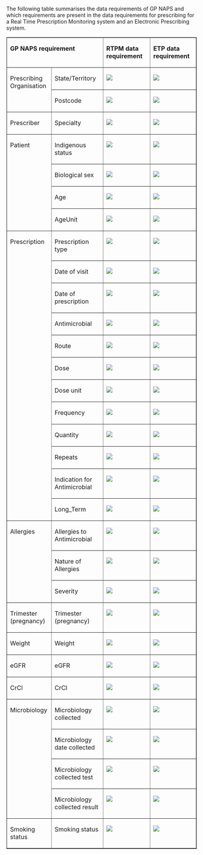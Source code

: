 The following table summarises the data requirements of GP NAPS and which requirements are present in the data requirements for prescribing for a Real Time Prescription Monitoring system and an Electronic Prescribing system.

<table border="1" cellspacing="0" cellpadding="0" width="609">
    <tbody>
        <tr>
            <td width="287" colspan="2" valign="top">
                <p>
                    <strong>GP NAPS requirement</strong>
                </p>
            </td>
            <td width="170" valign="top">
                <p>
                    <strong>RTPM data requirement</strong>
                </p>
            </td>
            <td width="151" valign="top">
                <p>
                    <strong>ETP data requirement</strong>
                </p>
            </td>
        </tr>
        <tr>
            <td width="113" rowspan="2" valign="top">
                <p>
                    Prescribing Organisation
                </p>
            </td>
            <td width="174" valign="top">
                <p>
                    State/Territory
                </p>
            </td>
            <td width="170" valign="top">
                <p>
                    <img src="https://hl7.org/fhir/R4/assets/images/tick.png"/>
                </p>
            </td>
            <td width="151" valign="top">
                <p>
                    <img src="https://hl7.org/fhir/R4/assets/images/cross.png"/>
                </p>
            </td>
        </tr>
        <tr>
            <td width="174" valign="top">
                <p>
                    Postcode
                </p>
            </td>
            <td width="170" valign="top">
                <p>
                    <img src="https://hl7.org/fhir/R4/assets/images/tick.png"/>
                </p>
            </td>
            <td width="151" valign="top">
                <p>
                    <img src="https://hl7.org/fhir/R4/assets/images/cross.png"/>
                </p>
            </td>
        </tr>
        <tr>
            <td width="113" valign="top">
                <p>
                    Prescriber
                </p>
            </td>
            <td width="174" valign="top">
                <p>
                    Specialty
                </p>
            </td>
            <td width="170" valign="top">
                <p>
                    <img src="https://hl7.org/fhir/R4/assets/images/tick.png"/>
                </p>
            </td>
            <td width="151" valign="top">
                <p>
                    <img src="https://hl7.org/fhir/R4/assets/images/cross.png"/>
                </p>
            </td>
        </tr>
        <tr>
            <td width="113" rowspan="4" valign="top">
                <p>
                    Patient
                </p>
            </td>
            <td width="174" valign="top">
                <p>
                    Indigenous status
                </p>
            </td>
            <td width="170" valign="top">
                <p>
                    <img src="https://hl7.org/fhir/R4/assets/images/cross.png"/>
                </p>
            </td>
            <td width="151" valign="top">
                <p>
                    <img src="https://hl7.org/fhir/R4/assets/images/cross.png"/>
                </p>
            </td>
        </tr>
        <tr>
            <td width="174" valign="top">
                <p>
                    Biological sex
                </p>
            </td>
            <td width="170" valign="top">
                <p>
                    <img src="https://hl7.org/fhir/R4/assets/images/tick.png"/>
                </p>
            </td>
            <td width="151" valign="top">
                <p>
                    <img src="https://hl7.org/fhir/R4/assets/images/tick.png"/>
                </p>
            </td>
        </tr>
        <tr>
            <td width="174" valign="top">
                <p>
                    Age
                </p>
            </td>
            <td width="170" valign="top">
                <p>
                    <img src="https://hl7.org/fhir/R4/assets/images/tick.png"/>
                </p>
            </td>
            <td width="151" valign="top">
                <p>
                    <img src="https://hl7.org/fhir/R4/assets/images/tick.png"/>
                </p>
            </td>
        </tr>
        <tr>
            <td width="174" valign="top">
                <p>
                    AgeUnit
                </p>
            </td>
            <td width="170" valign="top">
                <p>
                    <img src="https://hl7.org/fhir/R4/assets/images/tick.png"/>
                </p>
            </td>
            <td width="151" valign="top">
                <p>
                    <img src="https://hl7.org/fhir/R4/assets/images/tick.png"/>
                </p>
            </td>
        </tr>
        <tr>
            <td width="113" rowspan="12" valign="top">
                <p>
                    Prescription
                </p>
            </td>
            <td width="174" valign="top">
                <p>
                    Prescription type
                </p>
            </td>
            <td width="170" valign="top">
                <p>
                    <img src="https://hl7.org/fhir/R4/assets/images/cross.png"/>
                </p>
            </td>
            <td width="151" valign="top">
                <p>
                    <img src="https://hl7.org/fhir/R4/assets/images/cross.png"/>
                </p>
            </td>
        </tr>
        <tr>
            <td width="174" valign="top">
                <p>
                    Date of visit
                </p>
            </td>
            <td width="170" valign="top">
                <p>
                    <img src="https://hl7.org/fhir/R4/assets/images/cross.png"/>
                </p>
            </td>
            <td width="151" valign="top">
                <p>
                    <img src="https://hl7.org/fhir/R4/assets/images/cross.png"/>
                </p>
            </td>
        </tr>
        <tr>
            <td width="174" valign="top">
                <p>
                    Date of prescription
                </p>
            </td>
            <td width="170" valign="top">
                <p>
                    <img src="https://hl7.org/fhir/R4/assets/images/tick.png"/>
                </p>
            </td>
            <td width="151" valign="top">
                <p>
                    <img src="https://hl7.org/fhir/R4/assets/images/tick.png"/>
                </p>
            </td>
        </tr>
        <tr>
            <td width="174" valign="top">
                <p>
                    Antimicrobial
                </p>
            </td>
            <td width="170" valign="top">
                <p>
                    <img src="https://hl7.org/fhir/R4/assets/images/tick.png"/>
                </p>
            </td>
            <td width="151" valign="top">
                <p>
                    <img src="https://hl7.org/fhir/R4/assets/images/tick.png"/>
                </p>
            </td>
        </tr>
        <tr>
            <td width="174" valign="top">
                <p>
                    Route
                </p>
            </td>
            <td width="170" valign="top">
                <p>
                    <img src="https://hl7.org/fhir/R4/assets/images/tick.png"/>
                </p>
            </td>
            <td width="151" valign="top">
                <p>
                    <img src="https://hl7.org/fhir/R4/assets/images/tick.png"/>
                </p>
            </td>
        </tr>
        <tr>
            <td width="174" valign="top">
                <p>
                    Dose
                </p>
            </td>
            <td width="170" valign="top">
                <p>
                    <img src="https://hl7.org/fhir/R4/assets/images/tick.png"/>
                </p>
            </td>
            <td width="151" valign="top">
                <p>
                    <img src="https://hl7.org/fhir/R4/assets/images/tick.png"/>
                </p>
            </td>
        </tr>
        <tr>
            <td width="174" valign="top">
                <p>
                    Dose unit
                </p>
            </td>
            <td width="170" valign="top">
                <p>
                    <img src="https://hl7.org/fhir/R4/assets/images/tick.png"/>
                </p>
            </td>
            <td width="151" valign="top">
                <p>
                    <img src="https://hl7.org/fhir/R4/assets/images/tick.png"/>
                </p>
            </td>
        </tr>
        <tr>
            <td width="174" valign="top">
                <p>
                    Frequency
                </p>
            </td>
            <td width="170" valign="top">
                <p>
                    <img src="https://hl7.org/fhir/R4/assets/images/tick.png"/>
                </p>
            </td>
            <td width="151" valign="top">
                <p>
                    <img src="https://hl7.org/fhir/R4/assets/images/tick.png"/>
                </p>
            </td>
        </tr>
        <tr>
            <td width="174" valign="top">
                <p>
                    Quantity
                </p>
            </td>
            <td width="170" valign="top">
                <p>
                    <img src="https://hl7.org/fhir/R4/assets/images/tick.png"/>
                </p>
            </td>
            <td width="151" valign="top">
                <p>
                    <img src="https://hl7.org/fhir/R4/assets/images/tick.png"/>
                </p>
            </td>
        </tr>
        <tr>
            <td width="174" valign="top">
                <p>
                    Repeats
                </p>
            </td>
            <td width="170" valign="top">
                <p>
                    <img src="https://hl7.org/fhir/R4/assets/images/tick.png"/>
                </p>
            </td>
            <td width="151" valign="top">
                <p>
                    <img src="https://hl7.org/fhir/R4/assets/images/tick.png"/>
                </p>
            </td>
        </tr>
        <tr>
            <td width="174" valign="top">
                <p>
                    Indication for Antimicrobial
                </p>
            </td>
            <td width="170" valign="top">
                <p>
                    <img src="https://hl7.org/fhir/R4/assets/images/cross.png"/>
                </p>
            </td>
            <td width="151" valign="top">
                <p>
                    <img src="https://hl7.org/fhir/R4/assets/images/tick.png"/>
                </p>
            </td>
        </tr>
        <tr>
            <td width="174" valign="top">
                <p>
                    Long_Term
                </p>
            </td>
            <td width="170" valign="top">
                <p>
                    <img src="https://hl7.org/fhir/R4/assets/images/cross.png"/>
                </p>
            </td>
            <td width="151" valign="top">
                <p>
                    <img src="https://hl7.org/fhir/R4/assets/images/cross.png"/>
                </p>
            </td>
        </tr>
        <tr>
            <td width="113" rowspan="3" valign="top">
                <p>
                    Allergies
                </p>
            </td>
            <td width="174" valign="top">
                <p>
                    Allergies to Antimicrobial
                </p>
            </td>
            <td width="170" valign="top">
                <p>
                    <img src="https://hl7.org/fhir/R4/assets/images/cross.png"/>
                </p>
            </td>
            <td width="151" valign="top">
                <p>
                    <img src="https://hl7.org/fhir/R4/assets/images/cross.png"/>
                </p>
            </td>
        </tr>
        <tr>
            <td width="174" valign="top">
                <p>
                    Nature of Allergies
                </p>
            </td>
            <td width="170" valign="top">
                <p>
                    <img src="https://hl7.org/fhir/R4/assets/images/cross.png"/>
                </p>
            </td>
            <td width="151" valign="top">
                <p>
                    <img src="https://hl7.org/fhir/R4/assets/images/cross.png"/>
                </p>
            </td>
        </tr>
        <tr>
            <td width="174" valign="top">
                <p>
                    Severity
                </p>
            </td>
            <td width="170" valign="top">
                <p>
                    <img src="https://hl7.org/fhir/R4/assets/images/cross.png"/>
                </p>
            </td>
            <td width="151" valign="top">
                <p>
                    <img src="https://hl7.org/fhir/R4/assets/images/cross.png"/>
                </p>
            </td>
        </tr>
        <tr>
            <td width="113" valign="top">
                <p>
                    Trimester (pregnancy)
                </p>
            </td>
            <td width="174" valign="top">
                <p>
                    Trimester (pregnancy)
                </p>
            </td>
            <td width="170" valign="top">
                <p>
                    <img src="https://hl7.org/fhir/R4/assets/images/cross.png"/>
                </p>
            </td>
            <td width="151" valign="top">
                <p>
                    <img src="https://hl7.org/fhir/R4/assets/images/cross.png"/>
                </p>
            </td>
        </tr>
        <tr>
            <td width="113" valign="top">
                <p>
                    Weight
                </p>
            </td>
            <td width="174" valign="top">
                <p>
                    Weight
                </p>
            </td>
            <td width="170" valign="top">
                <p>
                    <img src="https://hl7.org/fhir/R4/assets/images/cross.png"/>
                </p>
            </td>
            <td width="151" valign="top">
                <p>
                    <img src="https://hl7.org/fhir/R4/assets/images/cross.png"/>
                </p>
            </td>
        </tr>
        <tr>
            <td width="113" valign="top">
                <p>
                    eGFR
                </p>
            </td>
            <td width="174" valign="top">
                <p>
                    eGFR
                </p>
            </td>
            <td width="170" valign="top">
                <p>
                    <img src="https://hl7.org/fhir/R4/assets/images/cross.png"/>
                </p>
            </td>
            <td width="151" valign="top">
                <p>
                    <img src="https://hl7.org/fhir/R4/assets/images/cross.png"/>
                </p>
            </td>
        </tr>
        <tr>
            <td width="113" valign="top">
                <p>
                    CrCl
                </p>
            </td>
            <td width="174" valign="top">
                <p>
                    CrCl
                </p>
            </td>
            <td width="170" valign="top">
                <p>
                    <img src="https://hl7.org/fhir/R4/assets/images/cross.png"/>
                </p>
            </td>
            <td width="151" valign="top">
                <p>
                    <img src="https://hl7.org/fhir/R4/assets/images/cross.png"/>
                </p>
            </td>
        </tr>
        <tr>
            <td width="113" rowspan="4" valign="top">
                <p>
                    Microbiology
                </p>
            </td>
            <td width="174" valign="top">
                <p>
                    Microbiology collected
                </p>
            </td>
            <td width="170" valign="top">
                <p>
                    <img src="https://hl7.org/fhir/R4/assets/images/cross.png"/>
                </p>
            </td>
            <td width="151" valign="top">
                <p>
                    <img src="https://hl7.org/fhir/R4/assets/images/cross.png"/>
                </p>
            </td>
        </tr>
        <tr>
            <td width="174" valign="top">
                <p>
                    Microbiology date collected
                </p>
            </td>
            <td width="170" valign="top">
                <p>
                    <img src="https://hl7.org/fhir/R4/assets/images/cross.png"/>
                </p>
            </td>
            <td width="151" valign="top">
                <p>
                    <img src="https://hl7.org/fhir/R4/assets/images/cross.png"/>
                </p>
            </td>
        </tr>
        <tr>
            <td width="174" valign="top">
                <p>
                    Microbiology collected test
                </p>
            </td>
            <td width="170" valign="top">
                <p>
                    <img src="https://hl7.org/fhir/R4/assets/images/cross.png"/>
                </p>
            </td>
            <td width="151" valign="top">
                <p>
                    <img src="https://hl7.org/fhir/R4/assets/images/cross.png"/>
                </p>
            </td>
        </tr>
        <tr>
            <td width="174" valign="top">
                <p>
                    Microbiology collected result
                </p>
            </td>
            <td width="170" valign="top">
                <p>
                    <img src="https://hl7.org/fhir/R4/assets/images/cross.png"/>
                </p>
            </td>
            <td width="151" valign="top">
                <p>
                    <img src="https://hl7.org/fhir/R4/assets/images/cross.png"/>
                </p>
            </td>
        </tr>
        <tr>
            <td width="113" valign="top">
                <p>
                    Smoking status
                </p>
            </td>
            <td width="174" valign="top">
                <p>
                    Smoking status
                </p>
            </td>
            <td width="170" valign="top">
                <p>
                    <img src="https://hl7.org/fhir/R4/assets/images/cross.png"/>
                </p>
            </td>
            <td width="151" valign="top">
                <p>
                    <img src="https://hl7.org/fhir/R4/assets/images/cross.png"/>
                </p>
            </td>
        </tr>
    </tbody>
</table>
